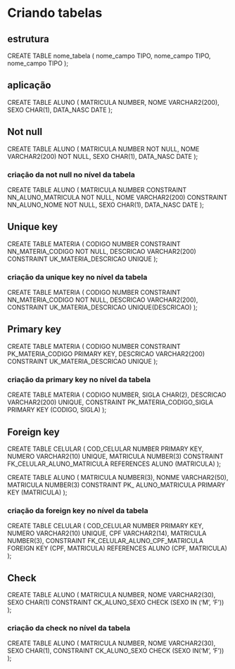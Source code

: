# Criando tabelas 
## estrutura
CREATE TABLE nome_tabela (
   nome_campo TIPO,
   nome_campo TIPO,
   nome_campo TIPO
);

## aplicação
CREATE TABLE ALUNO (
   MATRICULA NUMBER,
   NOME VARCHAR2(200),
   SEXO CHAR(1),
   DATA_NASC DATE
);

## Not null
CREATE TABLE ALUNO (
   MATRICULA NUMBER NOT NULL,
   NOME VARCHAR2(200) NOT NULL,
   SEXO CHAR(1),
   DATA_NASC DATE
);

### criação da not null no nível da tabela 
CREATE TABLE ALUNO (
  MATRICULA NUMBER CONSTRAINT NN_ALUNO_MATRICULA NOT NULL,
  NOME VARCHAR2(200) CONSTRAINT NN_ALUNO_NOME NOT NULL,
  SEXO CHAR(1),
  DATA_NASC DATE
);

## Unique key
CREATE TABLE MATERIA (
CODIGO NUMBER CONSTRAINT NN_MATERIA_CODIGO NOT NULL,
DESCRICAO VARCHAR2(200) CONSTRAINT UK_MATERIA_DESCRICAO UNIQUE
);

### criação da unique key no nível da tabela 
CREATE TABLE MATERIA (
  CODIGO NUMBER CONSTRAINT NN_MATERIA_CODIGO NOT NULL,
  DESCRICAO VARCHAR2(200),
  CONSTRAINT UK_MATERIA_DESCRICAO UNIQUE(DESCRICAO)
);

## Primary key
CREATE TABLE MATERIA (
CODIGO NUMBER CONSTRAINT PK_MATERIA_CODIGO PRIMARY KEY,
DESCRICAO VARCHAR2(200) CONSTRAINT UK_MATERIA_DESCRICAO UNIQUE
);

### criação da primary key no nível da tabela 
CREATE TABLE MATERIA (
CODIGO NUMBER,
SIGLA CHAR(2),
DESCRICAO VARCHAR2(200) UNIQUE,
CONSTRAINT PK_MATERIA_CODIGO_SIGLA PRIMARY KEY (CODIGO, SIGLA)
);

## Foreign key
CREATE TABLE CELULAR (
   COD_CELULAR NUMBER PRIMARY KEY,
   NUMERO VARCHAR2(10) UNIQUE,
   MATRICULA NUMBER(3)
   CONSTRAINT FK_CELULAR_ALUNO_MATRICULA
   REFERENCES ALUNO (MATRICULA)
);

CREATE TABLE ALUNO (
   MATRICULA NUMBER(3),
   NONME VARCHAR2(50),
   MATRICULA NUMBER(3)
   CONSTRAINT PK_ ALUNO_MATRICULA
   PRIMARY KEY (MATRICULA)
);


### criação da foreign key no nível da tabela 
CREATE TABLE CELULAR (
   COD_CELULAR NUMBER PRIMARY KEY,
   NUMERO VARCHAR2(10) UNIQUE,
   CPF VARCHAR2(14),
   MATRICULA NUMBER(3),
   CONSTRAINT FK_CELULAR_ALUNO_CPF_MATRICULA
   FOREIGN KEY (CPF, MATRICULA)
   REFERENCES ALUNO (CPF, MATRICULA)
);

## Check
CREATE TABLE ALUNO (
  MATRICULA NUMBER,
  NOME VARCHAR2(30),
  SEXO CHAR(1) CONSTRAINT CK_ALUNO_SEXO CHECK (SEXO IN (‘M’, ‘F’))
);

### criação da check no nível da tabela 
CREATE TABLE ALUNO (
   MATRICULA NUMBER,
   NOME VARCHAR2(30),
   SEXO CHAR(1),
   CONSTRAINT CK_ALUNO_SEXO CHECK (SEXO IN(‘M’, ‘F’))
);